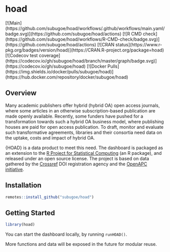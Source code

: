 # hoad

<!-- # these have to be demarkated by divs, otherwise they're not properly stripped out -->
<div id="badges">
[![Main](https://github.com/subugoe/hoad/workflows/.github/workflows/main.yaml/badge.svg)](https://github.com/subugoe/hoad/actions)
[![R CMD check](https://github.com/subugoe/hoad/workflows/R-CMD-check/badge.svg)](https://github.com/subugoe/hoad/actions)
[![CRAN status](https://www.r-pkg.org/badges/version/hoad)](https://CRAN.R-project.org/package=hoad)
[![Codecov test coverage](https://codecov.io/gh/subugoe/hoad/branch/master/graph/badge.svg)](https://codecov.io/gh/subugoe/hoad)
[![Docker Pulls](https://img.shields.io/docker/pulls/subugoe/hoad)](https://hub.docker.com/repository/docker/subugoe/hoad)
</div>


## Overview

Many academic publishers offer hybrid (hybrid OA) open access journals, where some articles in an otherwise subscription-based publication are made openly available.
Recently, some funders have pushed for a transformation towards such a hybrid OA business model, where publishing houses are paid for open access publication.
To draft, monitor and evaluate such transformative agreements, libraries and their consortia need data on the uptake, costs and impact of hybrid OA.

{HOAD} is a data product to meet this need.
The dashboard is packaged as an extension to the [R Project for Statistical Computing](https://www.r-project.org) (an R package), and released under an open source license.
The project is based on data gathered by the [Crossref](http://www.crossref.org/) DOI registration agency and the [OpenAPC initiative](https://github.com/openapc).


## Installation

```r
remotes::install_github("subugoe/hoad")
```


## Getting Started

```r
library(hoad)
```

You can start the dashboard locally, by running `runHOAD()`.

More functions and data will be exposed in the future for modular reuse.

